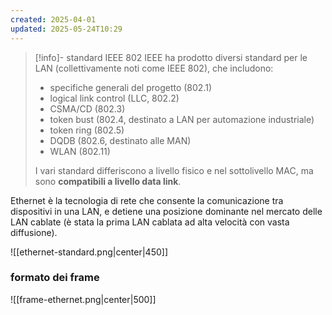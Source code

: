 ```yaml
---
created: 2025-04-01
updated: 2025-05-24T10:29
---
```

>[!info]- standard IEEE 802
>IEEE ha prodotto diversi standard per le LAN (collettivamente noti come IEEE 802), che includono:
> - specifiche generali del progetto (802.1)
> - logical link control (LLC, 802.2)
> - CSMA/CD (802.3)
> - token bust (802.4, destinato a LAN per automazione industriale)
> - token ring (802.5)
> - DQDB (802.6, destinato alle MAN)
> - WLAN (802.11)
> 
> I vari standard differiscono a livello fisico e nel sottolivello MAC, ma sono **compatibili a livello data link**.

Ethernet è la tecnologia di rete che consente la comunicazione tra dispositivi in una LAN, e detiene una posizione dominante nel mercato delle LAN cablate (è stata la prima LAN cablata ad alta velocità con vasta diffusione).

![[ethernet-standard.png|center|450]]

### formato dei frame
![[frame-ethernet.png|center|500]]